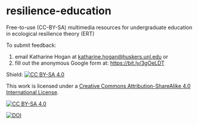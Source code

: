 # resilience-education
Free-to-use (CC-BY-SA) multimedia resources for undergraduate education in ecological resilience theory (ERT)

To submit feedback: 
1) email Katharine Hogan at katharine.hogan@huskers.unl.edu 
or
2) fill out the anonymous Google form at: https://bit.ly/3gOeLDT

Shield: [![CC BY-SA 4.0][cc-by-sa-shield]][cc-by-sa]

This work is licensed under a
[Creative Commons Attribution-ShareAlike 4.0 International License][cc-by-sa].

[![CC BY-SA 4.0][cc-by-sa-image]][cc-by-sa]

[cc-by-sa]: http://creativecommons.org/licenses/by-sa/4.0/
[cc-by-sa-image]: https://licensebuttons.net/l/by-sa/4.0/88x31.png
[cc-by-sa-shield]: https://img.shields.io/badge/License-CC%20BY--SA%204.0-lightgrey.svg

[![DOI](https://zenodo.org/badge/459705031.svg)](https://zenodo.org/badge/latestdoi/459705031)
